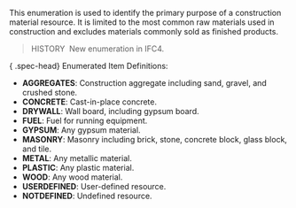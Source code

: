 ﻿This enumeration is used to identify the primary purpose of a construction material resource. It is limited to the most common raw materials used in construction and excludes materials commonly sold as finished products.

> HISTORY&nbsp; New enumeration in IFC4.

{ .spec-head}
Enumerated Item Definitions:

* **AGGREGATES**: Construction aggregate including sand, gravel, and crushed stone.
* **CONCRETE**: Cast-in-place concrete.
* **DRYWALL**: Wall board, including gypsum board.
* **FUEL**: Fuel for running equipment.
* **GYPSUM**: Any gypsum material.
* **MASONRY**: Masonry including brick, stone, concrete block, glass block, and tile.
* **METAL**: Any metallic material.
* **PLASTIC**: Any plastic material.
* **WOOD**: Any wood material.
* **USERDEFINED**: User-defined resource.
* **NOTDEFINED**: Undefined resource.